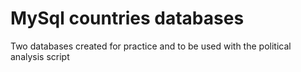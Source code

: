 # MySql countries databases
 Two databases created for practice and to be used with the political analysis script
